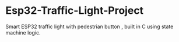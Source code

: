 # Esp32-Traffic-Light-Project
Smart ESP32 traffic light with pedestrian button , built in C using state machine logic.

